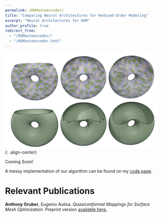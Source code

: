 ```yaml
---
permalink: /ROMautoencoder/
title: "Comparing Neural Architectures for Reduced-Order Modeling"
excerpt: "Neural Architectures for ROM"
author_profile: true
redirect_from:
  - "/ROMautoencoder/"
  - "/ROMautoencoder.html"
---
```


<!-- <script src="scripts/load-mathjax.js" async></script> -->

![image-center](/images/QCfront.png){: .align-center}
$$ \newcommand{\bb}[1]{\mathbf{#1}}
\newcommand{\nn}[1]{\left\|#1\right\|}
\newcommand{\mmu}{\bm{\mu}}
\newcommand{\IP}[3]{\left\langle #2, #3\right\rangle_{#1}}
\newcommand{\kdf}{\mathrm{ker}\,f'}
\newcommand{\idf}{\mathrm{im}\,f'}
\DeclareMathOperator*{\argmin}{arg\,min} $$

Coming Soon!  

A messy implementation of our algorithm can be found on my [code page](/code/).


Relevant Publications
======
<b>Anthony Gruber</b>, Eugenio Aulisa. <i>Quasiconformal Mappings for Surface Mesh Optimization.</i>  Preprint version [available here.](/files/preprints/QC_paper.pdf)

